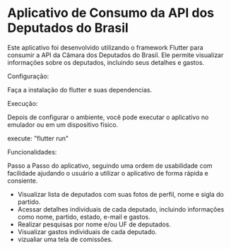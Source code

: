# Aplicativo de Consumo da API dos Deputados do Brasil

Este aplicativo foi desenvolvido utilizando o framework Flutter para consumir a API da Câmara dos Deputados do Brasil. Ele permite visualizar informações sobre os deputados, incluindo seus detalhes e gastos.

Configuração:

Faça a instalação do flutter e suas dependencias.

Execução:

Depois de configurar o ambiente, você pode executar o aplicativo no emulador ou em um dispositivo físico.

execute: "flutter run"

Funcionalidades:

Passo a Passo do aplicativo, seguindo uma ordem de usabilidade com facilidade ajudando o usuário a utilizar o aplicativo de forma rápida e consiente.

- Visualizar lista de deputados com suas fotos de perfil, nome e sigla do partido.
- Acessar detalhes individuais de cada deputado, incluindo informações como nome, partido, estado, e-mail e gastos.
- Realizar pesquisas por nome e/ou UF de deputados.
- Visualizar gastos individuais de cada deputado.
- vizualiar uma tela de comissões.
